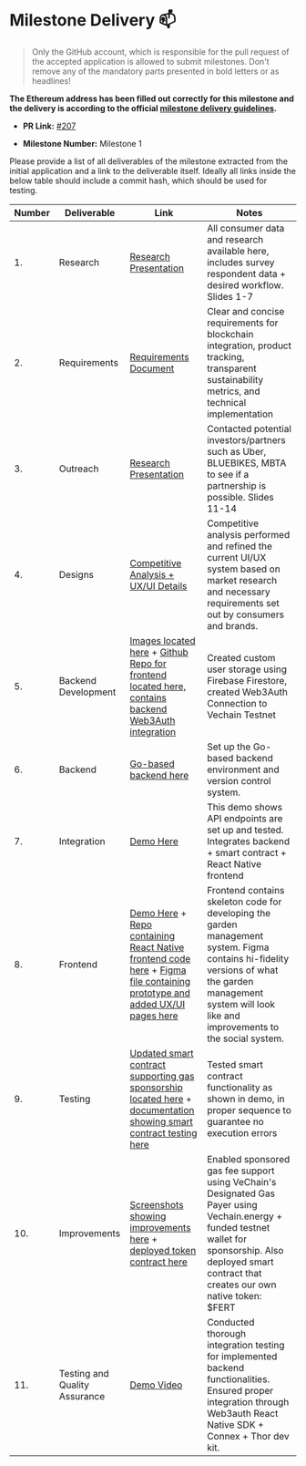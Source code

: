 
# Milestone Delivery :mailbox:

> Only the GitHub account, which is responsible for the pull request of the accepted application is allowed to submit milestones. Don't remove any of the mandatory parts presented in bold letters or as headlines!

**The Ethereum address has been filled out correctly for this milestone and the delivery is according to the official [milestone delivery guidelines](../#milestone-delivery-process).**  

* **PR Link:** [#207](https://github.com/vechain/grant-program/pull/207)

* **Milestone Number:** Milestone 1

Please provide a list of all deliverables of the milestone extracted from the initial application and a link to the deliverable itself. Ideally all links inside the below table should include a commit hash, which should be used for testing.

| Number | Deliverable | Link | Notes |
| ------------- | ------------- | ------------- |------------- |
| 1. | Research |[Research Presentation](https://www.canva.com/design/DAF6cfFuufM/vcdMTYG8sdO6qLO6cJ7nWA/edit)| All consumer data and research available here, includes survey respondent data + desired workflow. Slides 1-7| 
| 2.  | Requirements |[Requirements Document](https://docs.google.com/document/d/1iFZB31XT41khzqHYUzkxCHCL0ov-M5TMTjD0i8L0lE0/edit?usp=sharing)| Clear and concise requirements for blockchain integration, product tracking, transparent sustainability metrics, and technical implementation|
| 3.  | Outreach |[Research Presentation](https://www.canva.com/design/DAF6cfFuufM/vcdMTYG8sdO6qLO6cJ7nWA/edit)| Contacted potential investors/partners such as Uber, BLUEBIKES, MBTA to see if a partnership is possible. Slides 11-14|
| 4.  | Designs |[Competitive Analysis + UX/UI Details](https://www.figma.com/file/xYG6HZh7j5H0acJYD8oKcr/Cypress-Competitive-Analysis?type=whiteboard&node-id=0-1&t=PGb3V4NISAxEFM49-0) | Competitive analysis performed and refined the current UI/UX system based on market research and necessary requirements set out by consumers and brands.| 
| 5.  | Backend Development |[Images located here](https://docs.google.com/document/d/1G2ePQPoRpvChe3VCsnSWnrCHJGOV9wLnr72aPklMcrU/edit) + [Github Repo for frontend located here, contains backend Web3Auth integration](https://github.com/cypress-labs/leegal)| Created custom user storage using Firebase Firestore, created Web3Auth Connection to Vechain Testnet| 
| 6.  | Backend |[Go-based backend here](https://github.com/cypress-labs/backend/tree/main)| Set up the Go-based backend environment and version control system.| 
| 7.  | Integration |[Demo Here](https://drive.google.com/file/d/17fu7obses7gZM2kR1pGqfb1ovSWXJpaY/view) |  This demo shows API endpoints are set up and tested. Integrates backend + smart contract + React Native frontend | 
| 8.  | Frontend |[Demo Here](https://drive.google.com/file/d/17fu7obses7gZM2kR1pGqfb1ovSWXJpaY/view) + [Repo containing React Native frontend code here](https://github.com/cypress-labs/leegal/tree/main/cypress) + [Figma file containing prototype and added UX/UI pages here](https://www.figma.com/file/llEhoaZHO4GR2qSks42yjW/Cypress?type=design&node-id=26:726&mode=design&t=Np7KkiHSMdNx9ojP-1)| Frontend contains skeleton code for developing the garden management system. Figma contains hi-fidelity versions of what the garden management system will look like and improvements to the social system.| 
| 9.  | Testing |[Updated smart contract supporting gas sponsorship located here](https://github.com/cypress-labs/leegal/blob/main/Contracts/Cypress.sol) + [documentation showing smart contract testing here](https://docs.google.com/document/d/10PIPJRmZqC33H8okxsj35sEwKSOcvxFmW7yBltfW_xw/edit?usp=sharing)| Tested smart contract functionality as shown in demo, in proper sequence to guarantee no  execution errors| 
| 10.  | Improvements |[Screenshots showing improvements here](https://github.com/cypress-labs/leegal/blob/main/Contracts/Cypress.sol) + [deployed token contract here](https://explore-testnet.vechain.org/accounts/0x419d1de229bae98cfbb1439e3209c8164ca9b2b3/)| Enabled sponsored gas fee support using VeChain's Designated Gas Payer using Vechain.energy + funded testnet wallet for sponsorship. Also deployed smart contract that creates our own native token: $FERT| 
| 11.  | Testing and Quality Assurance |[Demo Video](https://drive.google.com/file/d/17fu7obses7gZM2kR1pGqfb1ovSWXJpaY/view)| Conducted thorough integration testing for implemented backend functionalities. Ensured proper integration through Web3auth React Native SDK + Connex + Thor dev kit.| 
